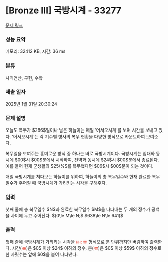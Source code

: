 # [Bronze III] 국방시계 - 33277 

[문제 링크](https://www.acmicpc.net/problem/33277) 

### 성능 요약

메모리: 32412 KB, 시간: 36 ms

### 분류

사칙연산, 구현, 수학

### 제출 일자

2025년 1월 31일 20:30:24

### 문제 설명

<p>오늘도 복무가 $286$일이나 남은 하늘이는 매일 ’어서오시계’를 보며 시간을 보내고 있다. ’어서오시계’는 각 기수별 병사의 복무 현황을 다양한 방식으로 카운트하여 보여준다.</p>

<p>복무일을 보여주는 흥미로운 방식 중 하나는 바로 국방시계이다. 국방시계는 입대와 동시에 $00$시 $00$분에서 시작하여, 전역과 동시에 $24$시 $00$분에서 종료된다. 예를 들어 현재 군생활의 $25\%$를 복무했다면 $06$시 $00$분이 되는 것이다.</p>

<p>매일 국방시계를 쳐다보는 하늘이를 위하여, 하늘이의 총 복무일수와 현재 완료한 복무일수가 주어질 때 국방시계가 가리키는 시각을 구해주자.</p>

### 입력 

 <p>첫째 줄에 총 복무일수 $N$과 완료한 복무일수 $M$을 나타내는 두 개의 정수가 공백을 사이에 두고 주어진다. $(0\le M\le N;$ $638\le N\le 641)$</p>

### 출력 

 <p>첫째 줄에 국방시계가 가리키는 시각을 <span style="color:#e74c3c;"><code>HH:MM</code></span> 형식으로 분 단위까지만 버림하여 출력한다. 시간(<span style="color:#e74c3c;"><code>HH</code></span>)은 $0$ 이상 $24$ 이하의 정수, 분(<span style="color:#e74c3c;"><code>MM</code></span>)은 $0$ 이상 $59$ 이하의 정수로 한 자릿수는 앞에 $0$을 붙여 나타낸다.</p>

